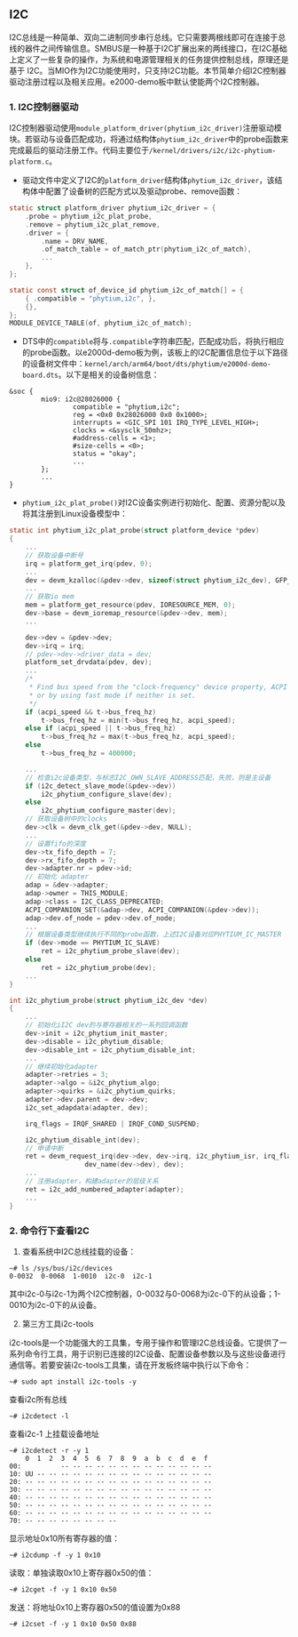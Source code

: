 ## I2C
I2C总线是一种简单、双向二进制同步串行总线。它只需要两根线即可在连接于总线的器件之间传输信息。SMBUS是一种基于I2C扩展出来的两线接口，在I2C基础上定义了一些复杂的操作，为系统和电源管理相关的任务提供控制总线，原理还是基于 I2C。当MIO作为I2C功能使用时，只支持I2C功能。本节简单介绍I2C控制器驱动注册过程以及相关应用。e2000-demo板中默认使能两个I2C控制器。

### 1. I2C控制器驱动
I2C控制器驱动使用`module_platform_driver(phytium_i2c_driver)`注册驱动模块。若驱动与设备匹配成功，将通过结构体`phytium_i2c_driver`中的probe函数来完成最后的驱动注册工作。代码主要位于`/kernel/drivers/i2c/i2c-phytium-platform.c`。

- 驱动文件中定义了I2C的`platform_driver`结构体`phytium_i2c_driver`，该结构体中配置了设备树的匹配方式以及驱动probe、remove函数：
```c
static struct platform_driver phytium_i2c_driver = {
	.probe = phytium_i2c_plat_probe,
	.remove = phytium_i2c_plat_remove,
	.driver = {
		.name = DRV_NAME,
		.of_match_table = of_match_ptr(phytium_i2c_of_match),
		...
	},
};

static const struct of_device_id phytium_i2c_of_match[] = {
	{ .compatible = "phytium,i2c", },
	{},
};
MODULE_DEVICE_TABLE(of, phytium_i2c_of_match);
```
- DTS中的`compatible`将与`.compatible`字符串匹配，匹配成功后，将执行相应的probe函数。以e2000d-demo板为例，该板上的I2C配置信息位于以下路径的设备树文件中：`kernel/arch/arm64/boot/dts/phytium/e2000d-demo-board.dts`。以下是相关的设备树信息：
```dts
&soc {
        mio9: i2c@28026000 {
                compatible = "phytium,i2c";
                reg = <0x0 0x28026000 0x0 0x1000>;
                interrupts = <GIC_SPI 101 IRQ_TYPE_LEVEL_HIGH>;
                clocks = <&sysclk_50mhz>;
                #address-cells = <1>;
                #size-cells = <0>;
                status = "okay";
				...
        };
		...
}
```

- `phytium_i2c_plat_probe()`对I2C设备实例进行初始化、配置、资源分配以及将其注册到Linux设备模型中：
```c
static int phytium_i2c_plat_probe(struct platform_device *pdev)
{
	...
	// 获取设备中断号
	irq = platform_get_irq(pdev, 0);		
	...
	dev = devm_kzalloc(&pdev->dev, sizeof(struct phytium_i2c_dev), GFP_KERNEL);
	...
	// 获取io mem 
	mem = platform_get_resource(pdev, IORESOURCE_MEM, 0);		
	dev->base = devm_ioremap_resource(&pdev->dev, mem);	
	...

	dev->dev = &pdev->dev;
	dev->irq = irq;
	// pdev->dev->driver_data = dev;
	platform_set_drvdata(pdev, dev);				
	...
	/*
	 * Find bus speed from the "clock-frequency" device property, ACPI
	 * or by using fast mode if neither is set.
	 */
	if (acpi_speed && t->bus_freq_hz)
		t->bus_freq_hz = min(t->bus_freq_hz, acpi_speed);
	else if (acpi_speed || t->bus_freq_hz)
		t->bus_freq_hz = max(t->bus_freq_hz, acpi_speed);
	else
		t->bus_freq_hz = 400000;			

	...
	// 检查i2c设备类型，与标志I2C_OWN_SLAVE_ADDRESS匹配，失败，则是主设备
	if (i2c_detect_slave_mode(&pdev->dev))
		i2c_phytium_configure_slave(dev);
	else
		i2c_phytium_configure_master(dev);
	// 获取设备树中的clocks
	dev->clk = devm_clk_get(&pdev->dev, NULL);		
	...
	// 设置fifo的深度
	dev->tx_fifo_depth = 7;			
	dev->rx_fifo_depth = 7;
	dev->adapter.nr = pdev->id;	
	// 初始化 adapter
	adap = &dev->adapter;
	adap->owner = THIS_MODULE;
	adap->class = I2C_CLASS_DEPRECATED;
	ACPI_COMPANION_SET(&adap->dev, ACPI_COMPANION(&pdev->dev));
	adap->dev.of_node = pdev->dev.of_node;
	...
	// 根据设备类型继续执行不同的probe函数，上述I2C设备对应PHYTIUM_IC_MASTER
	if (dev->mode == PHYTIUM_IC_SLAVE)
		ret = i2c_phytium_probe_slave(dev);
	else
		ret = i2c_phytium_probe(dev);
	...
}

int i2c_phytium_probe(struct phytium_i2c_dev *dev)
{
	...
	// 初始化iI2C dev的与寄存器相关的一系列回调函数
	dev->init = i2c_phytium_init_master;		
	dev->disable = i2c_phytium_disable;			
	dev->disable_int = i2c_phytium_disable_int;	
	...
	// 继续初始化adapter
	adapter->retries = 3;		
	adapter->algo = &i2c_phytium_algo;			
	adapter->quirks = &i2c_phytium_quirks;	
	adapter->dev.parent = dev->dev;
	i2c_set_adapdata(adapter, dev);		

	irq_flags = IRQF_SHARED | IRQF_COND_SUSPEND;

	i2c_phytium_disable_int(dev);
	// 申请中断
	ret = devm_request_irq(dev->dev, dev->irq, i2c_phytium_isr, irq_flags,
			       dev_name(dev->dev), dev);
	...
	// 注册adapter，构建adapter的层级关系
	ret = i2c_add_numbered_adapter(adapter);	
	...
}
```

### 2. 命令行下查看I2C

1. 查看系统中I2C总线挂载的设备：
```
~# ls /sys/bus/i2c/devices
0-0032  0-0068  1-0010  i2c-0  i2c-1
```
其中i2c-0与i2c-1为两个I2C控制器，0-0032与0-0068为i2c-0下的从设备；1-0010为i2c-0下的从设备。

2. 第三方工具i2c-tools

i2c-tools是一个功能强大的工具集，专用于操作和管理I2C总线设备。它提供了一系列命令行工具，用于识别已连接的I2C设备、配置设备参数以及与这些设备进行通信等。若要安装i2c-tools工具集，请在开发板终端中执行以下命令：
```
~# sudo apt install i2c-tools -y
```
查看i2c所有总线
```
~# i2cdetect -l
```
查看i2c-1 上挂载设备地址
```
~# i2cdetect -r -y 1 
	0  1  2  3  4  5  6  7  8  9  a  b  c  d  e  f
00:          -- -- -- -- -- -- -- -- -- -- -- -- -- 
10: UU -- -- -- -- -- -- -- -- -- -- -- -- -- -- -- 
20: -- -- -- -- -- -- -- -- -- -- -- -- -- -- -- -- 
30: -- -- -- -- -- -- -- -- -- -- -- -- -- -- -- -- 
40: -- -- -- -- -- -- -- -- -- -- -- -- -- -- -- -- 
50: -- -- -- -- -- -- -- -- -- -- -- -- -- -- -- -- 
60: -- -- -- -- -- -- -- -- -- -- -- -- -- -- -- -- 
70: -- -- -- -- -- -- -- --     
```
显示地址0x10所有寄存器的值：
```
~# i2cdump -f -y 1 0x10
```
读取：单独读取0x10上寄存器0x50的值：
```
~# i2cget -f -y 1 0x10 0x50 
```
发送：将地址0x10上寄存器0x50的值设置为0x88
```
~# i2cset -f -y 1 0x10 0x50 0x88
```
